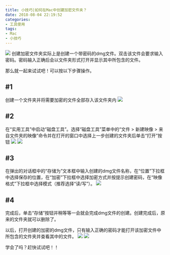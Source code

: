 ```yaml
---
title: 小技巧|如何在Mac中创建加密文件夹？
date: 2018-08-04 22:19:52
categories:
- 工具使用
tags:
- Mac
- 小技巧
---
```

![](http://ww2.sinaimg.cn/large/006tNc79ly1g5d7kjjjqxj30le0c741b.jpg)
创建加密文件夹实际上是创建一个带密码的dmg文件。双击该文件会要求输入密码。密码输入正确后会以文件夹形式打开并显示其中所包含的文件。

那么就一起来试试吧！可以按以下步骤操作。

## #1
创建一个文件夹并将需要加密的文件全部存入该文件夹内
![](http://ww2.sinaimg.cn/large/006tNc79ly1g5d7kkf3g9j30mq06g3zv.jpg)

## #2
在“实用工具”中启动“磁盘工具”。选择“磁盘工具”菜单中的“文件 > 新建映像 > 来自文件夹的映像”命令并在打开的窗口中选择上一步创建的文件夹后单击“打开”按钮
![](http://ww1.sinaimg.cn/large/006tNc79ly1g5d7kkwggbj31kw0mhn5m.jpg)
![](http://ww3.sinaimg.cn/large/006tNc79ly1g5d7klf4nyj31co0u0wnf.jpg)

## #3
在弹出的对话框中的“存储为”文本框中输入创建的dmg文件名称，在“位置”下拉框中选择保存的位置，在“加密”下拉框中选择加密方式并按提示创建密码，在“映像格式”下拉框中选择模式（推荐选择“读/写”）。
![](http://ww4.sinaimg.cn/large/006tNc79ly1g5d7kltm0wj30um0f8q5b.jpg)

## #4
完成后，单击“存储”按钮并稍等等一会就会完成dmg文件的创建。创建完成后，原来的文件夹就可以删除了。

以后，打开创建的加密的dmg文件，只有输入正确的密码才能打开该加密文件中所包含的文件夹并查看其中的文件。
![](http://ww1.sinaimg.cn/large/006tNc79ly1g5d7kmscn9j31kw0ttn8e.jpg)
![](http://ww1.sinaimg.cn/large/006tNc79ly1g5d7kn9a5tj30rs0hcdhx.jpg)

学会了吗？赶快试试吧！！